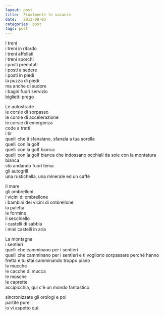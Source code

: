 ```yaml
---
layout: post
title:  Finalmente le vacanze
date:   2012-08-03
categories: post
tags: post
---
```

I treni  
i treni in ritardo  
i treni affollati  
i treni sporchi  
i posti prenotati  
i posti a sedere  
i posti in piedi  
la puzza di piedi  
ma anche di sudore  
i bagni fuori servizio  
biglietti prego  

Le autostrade  
le corsie di sorpasso  
le corsie di accelerazione  
le corsie di emergenza  
code a tratti  
i tir  
quelli che ti sfanalano, sfanala a tua sorella  
quelli con la golf   
quelli con la golf bianca  
quelli con la golf bianca che indossano occhiali da sole con la montatura bianca  
sto andando fuori tema   
gli autogrill  
una rustichella, una minerale ed un caffé  

Il mare  
gli ombrelloni  
i vicini di ombrellone  
i bambini dei vicini di ombrellone  
la paletta  
le formine  
il secchiello  
i castelli di sabbia  
i miei castelli in aria  

La montagna  
i sentieri  
quelli che camminano per i sentieri  
quelli che camminano per i sentieri e ti vogliono sorpassare perché hanno fretta e tu stai camminando troppo piano  
le mucche  
le cacche di mucca  
le mosche  
le caprette  
accipicchia, qui c'è un mondo fantastico  
 
sincronizzate gli orologi e poi  
partite pure  
io vi aspetto qui.  

